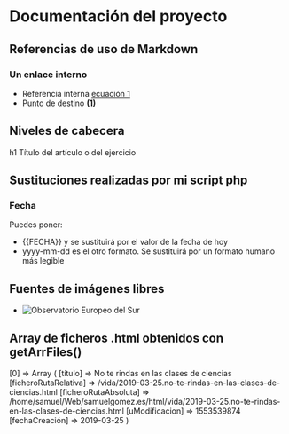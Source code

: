 # Documentación del proyecto

## Referencias de uso de Markdown

### Un enlace interno
- Referencia interna [ecuación 1](#ec1)
- Punto de destino **(1)**<a name="ec1"></a>

## Niveles de cabecera
h1	Título del artículo o del ejercicio

## Sustituciones realizadas por mi script php
### Fecha
Puedes poner:
- {{FECHA}} y se sustituirá por el valor de la fecha de hoy
- yyyy-mm-dd es el otro formato. Se sustituirá por un formato humano más legible

## Fuentes de imágenes libres
- ![Observatorio Europeo del Sur](https://www.eso.org/public/images/)

## Array de ficheros .html obtenidos con getArrFiles()
 [0] => Array
        (
            [título] => No te rindas en las clases de ciencias
            [ficheroRutaRelativa] => /vida/2019-03-25.no-te-rindas-en-las-clases-de-ciencias.html
            [ficheroRutaAbsoluta] => /home/samuel/Web/samuelgomez.es/html/vida/2019-03-25.no-te-rindas-en-las-clases-de-ciencias.html
            [uModificacion] => 1553539874
            [fechaCreación] => 2019-03-25
        )

